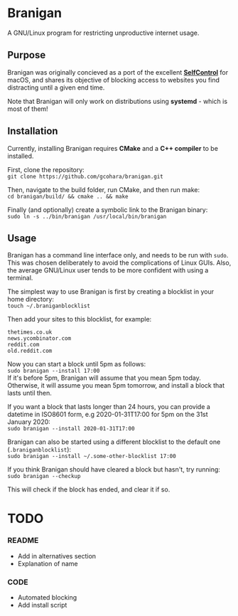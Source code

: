 # Branigan

A GNU/Linux program for restricting unproductive internet usage.

## Purpose

Branigan was originally concieved as a port of the excellent [**SelfControl**](https://selfcontrolapp.com/) for macOS, and shares its objective of blocking access to websites you find distracting until a given end time.  

Note that Branigan will only work on distributions using **systemd** - which is most of them!

## Installation

Currently, installing Branigan requires **CMake** and a **C++ compiler** to be installed.  

First, clone the repository:  
`git clone https://github.com/gcohara/branigan.git `  

Then, navigate to the build folder, run CMake, and then run make:  
`cd branigan/build/ && cmake .. && make`  

Finally (and optionally) create a symbolic link to the Branigan binary:  
`sudo ln -s ../bin/branigan /usr/local/bin/branigan`  

## Usage

Branigan has a command line interface only, and needs to be run with `sudo`. This was chosen deliberately to avoid the complications of Linux GUIs. Also, the average GNU/Linux user tends to be more confident with using a terminal.  

The simplest way to use Branigan is first by creating a blocklist in your home directory:  
`touch ~/.braniganblocklist`  

Then add your sites to this blocklist, for example:  
```
thetimes.co.uk  
news.ycombinator.com  
reddit.com  
old.reddit.com
```


Now you can start a block until 5pm as follows:  
`sudo branigan --install 17:00`  
If it's before 5pm, Branigan will assume that you mean 5pm today. Otherwise, it will assume you mean 5pm tomorrow, and install a block that lasts until then. 

If you want a block that lasts longer than 24 hours, you can provide a datetime in ISO8601 form, e.g 2020-01-31T17:00 for 5pm on the 31st January 2020:  
`sudo branigan --install 2020-01-31T17:00`  

Branigan can also be started using a different blocklist to the default one (`.braniganblocklist`):  
`sudo branigan --install ~/.some-other-blocklist 17:00`  

If you think Branigan should have cleared a block but hasn't, try running:  
`sudo branigan --checkup`  

This will check if the block has ended, and clear it if so.

# TODO
### README
- Add in alternatives section
- Explanation of name
### CODE
- Automated blocking
- Add install script
